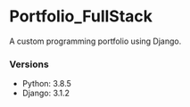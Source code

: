 # Portfolio_FullStack
A custom programming portfolio using Django.

### Versions
* Python: 3.8.5
* Django: 3.1.2
